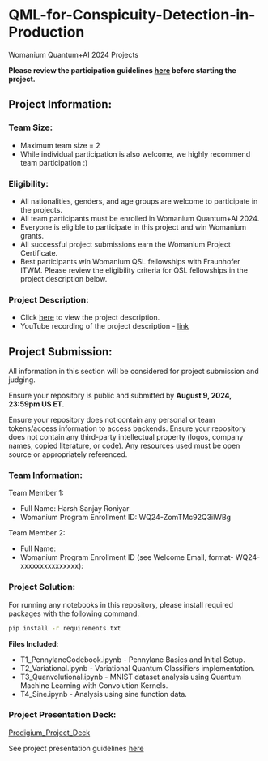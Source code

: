 # QML-for-Conspicuity-Detection-in-Production
Womanium Quantum+AI 2024 Projects

**Please review the participation guidelines [here](https://github.com/womanium-quantum/Quantum-AI-2024) before starting the project.**

## Project Information:

### Team Size:
  - Maximum team size = 2
  - While individual participation is also welcome, we highly recommend team participation :)

### Eligibility:
  - All nationalities, genders, and age groups are welcome to participate in the projects.
  - All team participants must be enrolled in Womanium Quantum+AI 2024.
  - Everyone is eligible to participate in this project and win Womanium grants.
  - All successful project submissions earn the Womanium Project Certificate.
  - Best participants win Womanium QSL fellowships with Fraunhofer ITWM. Please review the eligibility criteria for QSL fellowships in the project description below.

### Project Description:
  - Click [here](https://drive.google.com/file/d/1AcctFeXjchtEhYzPUsHpP_b4HGlI4kq9/view?usp=sharing) to view the project description.
  - YouTube recording of the project description - [link](https://youtu.be/Ac1ihFcTRTc?si=i6AIVfQQh8ymYQYp)

## Project Submission:
All information in this section will be considered for project submission and judging.

Ensure your repository is public and submitted by **August 9, 2024, 23:59pm US ET**.

Ensure your repository does not contain any personal or team tokens/access information to access backends. Ensure your repository does not contain any third-party intellectual property (logos, company names, copied literature, or code). Any resources used must be open source or appropriately referenced.

### Team Information:
Team Member 1:
 - Full Name: Harsh Sanjay Roniyar
 - Womanium Program Enrollment ID: WQ24-ZomTMc92Q3ilWBg


Team Member 2:
 - Full Name: 
 - Womanium Program Enrollment ID (see Welcome Email, format- WQ24-xxxxxxxxxxxxxxx):


### Project Solution:

For running any notebooks in this repository, please install required packages with the following command.
```bash
pip install -r requirements.txt
```

**Files Included**:
- T1_PennylaneCodebook.ipynb - Pennylane Basics and Initial Setup.
- T2_Variational.ipynb - Variational Quantum Classifiers implementation.
- T3_Quanvolutional.ipynb - MNIST dataset analysis using Quantum Machine Learning with Convolution Kernels.
- T4_Sine.ipynb - Analysis using sine function data. 

### Project Presentation Deck:
[Prodigium_Project_Deck](#)

See project presentation guidelines [here](https://docs.google.com/document/d/13nWF8AxFAfFYTWEYPT3BpPdYkqtxxSAjmuXj_zcMh-E/edit?usp=sharing)

